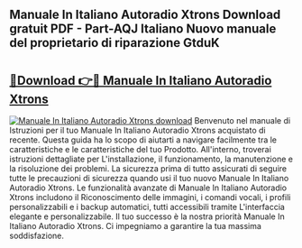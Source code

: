 ## Manuale In Italiano Autoradio Xtrons Download gratuit PDF - Part-AQJ Italiano Nuovo manuale del proprietario di riparazione GtduK

# <h2><a href="http://dfgjlw.blite.top/?on=Manuale+In+Italiano+Autoradio+Xtrons">🔗Download 👉🔴 Manuale In Italiano Autoradio Xtrons</a></h2>

[![Manuale In Italiano Autoradio Xtrons download](https://i.imgur.com/lujVjoI.png)](http://dfgjlw.blite.top/?on=Manuale+In+Italiano+Autoradio+Xtrons)
Benvenuto nel manuale di Istruzioni per il tuo Manuale In Italiano Autoradio Xtrons acquistato di recente. Questa guida ha lo scopo di aiutarti a navigare facilmente tra le caratteristiche e le caratteristiche del tuo Prodotto. All'interno, troverai istruzioni dettagliate per L'installazione, il funzionamento, la manutenzione e la risoluzione dei problemi. La sicurezza prima di tutto assicurati di seguire tutte le precauzioni di sicurezza quando usi il tuo nuovo Manuale In Italiano Autoradio Xtrons. Le funzionalità avanzate di Manuale In Italiano Autoradio Xtrons includono il Riconoscimento delle immagini, i comandi vocali, i profili personalizzabili e i backup automatici, tutti accessibili tramite L'interfaccia elegante e personalizzabile. Il tuo successo è la nostra priorità Manuale In Italiano Autoradio Xtrons. Ci impegniamo a garantire la tua massima soddisfazione.
